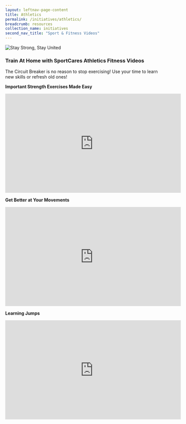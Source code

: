 ```yaml
---
layout: leftnav-page-content
title: Athletics
permalink: /initiatives/athletics/
breadcrumb: resources
collection_name: initiatives
second_nav_title: "Sport & Fitness Videos"
---
```


![Stay Strong, Stay United](/images/staystrongstayunited.jpg)

### Train At Home with SportCares Athletics Fitness Videos 

The Circuit Breaker is no reason to stop exercising! Use your time to learn new skills or refresh old ones!

__Important Strength Exercises Made Easy__
<iframe width="560" height="315" src="https://www.youtube.com/embed/zYnZcVF73HU" frameborder="0" allow="accelerometer; autoplay; encrypted-media; gyroscope; picture-in-picture" allowfullscreen></iframe>

__Get Better at Your Movements__
<iframe width="560" height="315" src="https://www.youtube.com/embed/cQWYbIJqe7c" frameborder="0" allow="accelerometer; autoplay; encrypted-media; gyroscope; picture-in-picture" allowfullscreen></iframe>

__Learning Jumps__
<iframe width="560" height="315" src="https://www.youtube.com/embed/uxTqq-oswtA" frameborder="0" allow="accelerometer; autoplay; encrypted-media; gyroscope; picture-in-picture" allowfullscreen></iframe>
